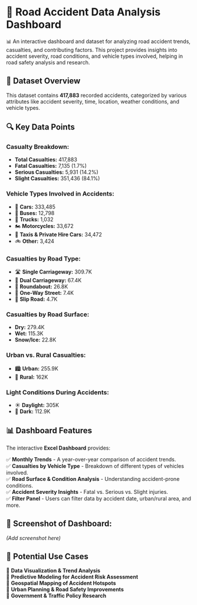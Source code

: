 # 🚗 Road Accident Data Analysis Dashboard

📊 An interactive dashboard and dataset for analyzing road accident trends, casualties, and contributing factors. This project provides insights into accident severity, road conditions, and vehicle types involved, helping in road safety analysis and research.

## 📂 Dataset Overview

This dataset contains **417,883** recorded accidents, categorized by various attributes like accident severity, time, location, weather conditions, and vehicle types.

## 🔍 Key Data Points

### Casualty Breakdown:
- **Total Casualties:** 417,883
- **Fatal Casualties:** 7,135 (1.7%)
- **Serious Casualties:** 5,931 (14.2%)
- **Slight Casualties:** 351,436 (84.1%)

### Vehicle Types Involved in Accidents:
- 🚗 **Cars:** 333,485  
- 🚌 **Buses:** 12,798  
- 🚛 **Trucks:** 1,032  
- 🏍️ **Motorcycles:** 33,672  
- 🚖 **Taxis & Private Hire Cars:** 34,472  
- 🚲 **Other:** 3,424  

### Casualties by Road Type:
- 🛣️ **Single Carriageway:** 309.7K  
- 🚗 **Dual Carriageway:** 67.4K  
- 🔄 **Roundabout:** 26.8K  
- 🚦 **One-Way Street:** 7.4K  
- 🛑 **Slip Road:** 4.7K  

### Casualties by Road Surface:
- **Dry:** 279.4K  
- **Wet:** 115.3K  
- **Snow/Ice:** 22.8K  

### Urban vs. Rural Casualties:
- 🏙️ **Urban:** 255.9K  
- 🌾 **Rural:** 162K  

### Light Conditions During Accidents:
- ☀️ **Daylight:** 305K  
- 🌙 **Dark:** 112.9K  

## 📊 Dashboard Features

The interactive **Excel Dashboard** provides:

✅ **Monthly Trends** - A year-over-year comparison of accident trends.  
✅ **Casualties by Vehicle Type** - Breakdown of different types of vehicles involved.  
✅ **Road Surface & Condition Analysis** - Understanding accident-prone conditions.  
✅ **Accident Severity Insights** - Fatal vs. Serious vs. Slight injuries.  
✅ **Filter Panel** - Users can filter data by accident date, urban/rural area, and more.  

## 📌 Screenshot of Dashboard:

*(Add screenshot here)*

## 🚀 Potential Use Cases

🔹 **Data Visualization & Trend Analysis**  
🔹 **Predictive Modeling for Accident Risk Assessment**  
🔹 **Geospatial Mapping of Accident Hotspots**  
🔹 **Urban Planning & Road Safety Improvements**  
🔹 **Government & Traffic Policy Research**  
